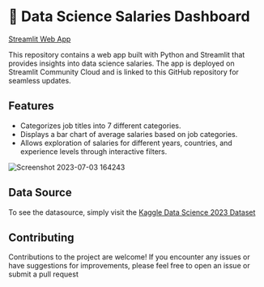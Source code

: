 # 🧨 Data Science Salaries Dashboard

[Streamlit Web App](https://ds-salaries.streamlit.app/)

This repository contains a web app built with Python and Streamlit that provides insights into data science salaries. 
The app is deployed on Streamlit Community Cloud and is linked to this GitHub repository for seamless updates.

## Features

- Categorizes job titles into 7 different categories.
- Displays a bar chart of average salaries based on job categories.
- Allows exploration of salaries for different years, countries, and experience levels through interactive filters.

![Screenshot 2023-07-03 164243](https://github.com/NickTimosh/data_science_salaries_app/assets/116592259/62fa4918-c3d2-4328-845e-18d3725e5543)

## Data Source

To see the datasource, simply visit the [Kaggle Data Science 2023 Dataset](https://www.kaggle.com/datasets/arnabchaki/data-science-salaries-2023) 

## Contributing

Contributions to the project are welcome! If you encounter any issues or have suggestions for improvements, please feel free to open an issue or submit a pull request
